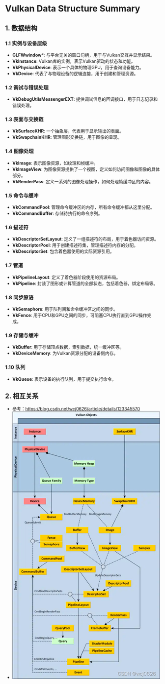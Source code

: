 # Vulkan Data Structure Summary

## 1. 数据结构

### 1.1 实例与设备层级

- **GLFWwindow***: 与平台无关的窗口句柄，用于与Vulkan交互并显示结果。
- **VkInstance**: Vulkan库的实例，表示Vulkan驱动的状态和功能。
- **VkPhysicalDevice**: 表示一个具体的物理GPU，用于查询设备能力。
- **VkDevice**: 代表了与物理设备的逻辑连接，用于创建和管理资源。

### 1.2 调试与错误处理

- **VkDebugUtilsMessengerEXT**: 提供调试信息的回调接口，用于日志记录和错误处理。

### 1.3 表面与交换链

- **VkSurfaceKHR**: 一个抽象层，代表用于显示输出的表面。
- **VkSwapchainKHR**: 管理图形交换链，用于图像的呈现。

### 1.4 图像处理

- **VkImage**: 表示图像资源，如纹理和帧缓冲。
- **VkImageView**: 为图像资源提供了一个视图，定义如何访问图像和图像的具体部分。
- **VkRenderPass**: 定义一系列的图像处理操作，如何处理帧缓冲区的内容。

### 1.5 命令与缓冲

- **VkCommandPool**: 管理命令缓冲区的内存，所有命令缓冲都从这里分配。
- **VkCommandBuffer**: 存储待执行的命令序列。

### 1.6 描述符

- **VkDescriptorSetLayout**: 定义了一组描述符的布局，用于着色器访问资源。
- **VkDescriptorPool**: 用于创建描述符集，管理描述符内存的分配。
- **VkDescriptorSet**: 包含着色器使用的实际资源引用。

### 1.7 管道

- **VkPipelineLayout**: 定义了着色器阶段使用的资源布局。
- **VkPipeline**: 封装了图形或计算管道的全部状态，包括着色器，绑定布局等。

### 1.8 同步原语

- **VkSemaphore**: 用于队列间和命令缓冲区之间的同步。
- **VkFence**: 用于CPU和GPU之间的同步，可阻塞CPU执行直到GPU操作完成。

### 1.9 存储与缓冲

- **VkBuffer**: 用于存储顶点数据，索引数据，统一缓冲区等。
- **VkDeviceMemory**: 为Vulkan资源分配的设备侧内存。

### 1.10 队列

- **VkQueue**: 表示设备的执行队列，用于提交执行命令。

## 2. 相互关系

* 参考：https://blog.csdn.net/wcj0626/article/details/123345570
* ![img](./VulkanDataStructureSummary/watermark,type_d3F5LXplbmhlaQ,shadow_50,text_Q1NETiBAd2NqMDYyNg==,size_20,color_FFFFFF,t_70,g_se,x_16.jpeg)